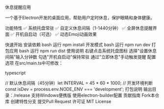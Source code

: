 休息提醒应用

一个基于Electron开发的桌面应用，帮助用户定时休息，保护眼睛和身体健康。

功能特性
✅ 系统托盘常驻
✅ 自定义休息间隔（1-1440分钟）
✅ 全屏休息提醒界面
✅ 开机自启动（可选）
✅ 动态Emoji动画效果

快速开始
安装依赖
bash
运行
npm install
开发模式
bash
运行
npm run dev
打包应用
bash
运行
npm run dist
使用说明
右键点击系统托盘图标
选择"设置休息间隔"输入分钟数
勾选"开机自启动"保持常驻
通过"立即休息"手动触发提醒
配置选项
在src/main.ts中可修改：

typescript

// 默认休息间隔（45分钟）let INTERVAL = 45 * 60 * 1000; // 开发环境判断const isDev = process.env.NODE_ENV === 'development';
打包说明
输出目录：/release
支持Windows便携版
使用electron-builder配置
贡献指南
Fork本仓库
创建特性分支
提交Pull Request
许可证
MIT License